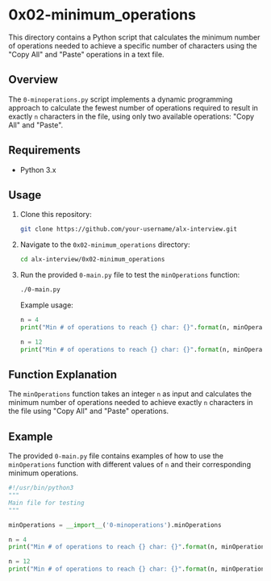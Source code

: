 # 0x02-minimum_operations

This directory contains a Python script that calculates the minimum number of operations needed to achieve a specific number of characters using the "Copy All" and "Paste" operations in a text file.

## Overview

The `0-minoperations.py` script implements a dynamic programming approach to calculate the fewest number of operations required to result in exactly `n` characters in the file, using only two available operations: "Copy All" and "Paste".

## Requirements

- Python 3.x

## Usage

1. Clone this repository:

    ```bash
    git clone https://github.com/your-username/alx-interview.git
    ```

2. Navigate to the `0x02-minimum_operations` directory:

    ```bash
    cd alx-interview/0x02-minimum_operations
    ```

3. Run the provided `0-main.py` file to test the `minOperations` function:

    ```bash
    ./0-main.py
    ```

    Example usage:

    ```python
    n = 4
    print("Min # of operations to reach {} char: {}".format(n, minOperations(n)))

    n = 12
    print("Min # of operations to reach {} char: {}".format(n, minOperations(n)))
    ```

## Function Explanation

The `minOperations` function takes an integer `n` as input and calculates the minimum number of operations needed to achieve exactly `n` characters in the file using "Copy All" and "Paste" operations.

## Example

The provided `0-main.py` file contains examples of how to use the `minOperations` function with different values of `n` and their corresponding minimum operations.

```python
#!/usr/bin/python3
"""
Main file for testing
"""

minOperations = __import__('0-minoperations').minOperations

n = 4
print("Min # of operations to reach {} char: {}".format(n, minOperations(n)))

n = 12
print("Min # of operations to reach {} char: {}".format(n, minOperations(n)))

